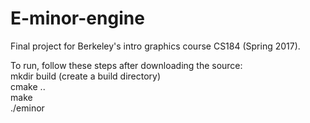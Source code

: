 # E-minor-engine
Final project for Berkeley's intro graphics course CS184 (Spring 2017).

To run, follow these steps after downloading the source: <br />
mkdir build (create a build directory) <br />
cmake .. <br />
make <br />
./eminor 
